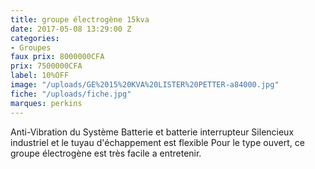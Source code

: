 ```yaml
---
title: groupe électrogène 15kva
date: 2017-05-08 13:29:00 Z
categories:
- Groupes
faux prix: 8000000CFA
prix: 7500000CFA
label: 10%OFF
image: "/uploads/GE%2015%20KVA%20LISTER%20PETTER-a84000.jpg"
fiche: "/uploads/fiche.jpg"
marques: perkins
---
```


Anti-Vibration du Système Batterie et batterie interrupteur
Silencieux industriel et le tuyau d'échappement est flexible
Pour le type ouvert, ce groupe électrogène est très facile a entretenir.